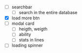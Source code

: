 - [ ] searchbar
  - [ ] search in the entire database
- [x] load more btn
- [ ] modal card
  - [ ] heigth, weigth
  - [ ] ability
  - [ ] stats in lines
- [ ] loading spinner
